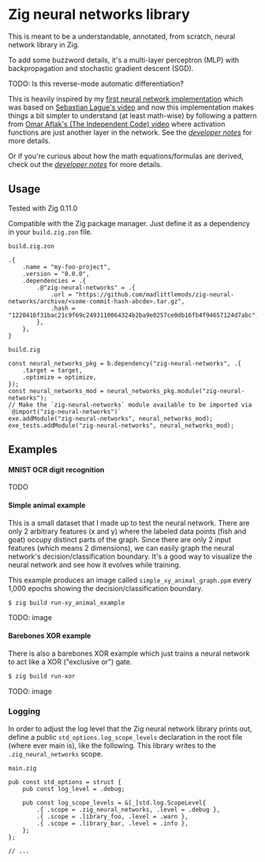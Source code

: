 # Zig neural networks library

This is meant to be a understandable, annotated, from scratch, neural network library in
Zig.

To add some buzzword details, it's a multi-layer perceptron (MLP) with backpropagation
and stochastic gradient descent (SGD).

TODO: Is this reverse-mode automatic differentiation?

This is heavily inspired by my [first neural network
implementation](https://github.com/MadLittleMods/zig-ocr-neural-network) which was based
on [Sebastian Lague's video](https://www.youtube.com/watch?v=hfMk-kjRv4c) and now this
implementation makes things a bit simpler to understand (at least math-wise) by
following a pattern from [Omar Aflak's (The Independent Code)
video](https://www.youtube.com/watch?v=pauPCy_s0Ok) where activation functions are just
another layer in the network. See the [*developer notes*](./dev-notes.md) for more
details.

Or if you're curious about how the math equations/formulas are derived, check out the
[*developer notes*](./dev-notes.md#math) for more details.


## Usage

Tested with Zig 0.11.0

Compatible with the Zig package manager. Just define it as a dependency in your
`build.zig.zon` file.

`build.zig.zon`
```zig
.{
    .name = "my-foo-project",
    .version = "0.0.0",
    .dependencies = .{
        .@"zig-neural-networks" = .{
            .url = "https://github.com/madlittlemods/zig-neural-networks/archive/<some-commit-hash-abcde>.tar.gz",
            .hash = "1220416f31bac21c9f69c2493110064324b2ba9e0257ce0db16fb4f94657124d7abc",
        },
    },
}
```

`build.zig`
```zig
const neural_networks_pkg = b.dependency("zig-neural-networks", .{
    .target = target,
    .optimize = optimize,
});
const neural_networks_mod = neural_networks_pkg.module("zig-neural-networks");
// Make the `zig-neural-networks` module available to be imported via `@import("zig-neural-networks")`
exe.addModule("zig-neural-networks", neural_networks_mod);
exe_tests.addModule("zig-neural-networks", neural_networks_mod);
```


## Examples


#### MNIST OCR digit recognition

TODO


#### Simple animal example

This is a small dataset that I made up to test the neural network. There are only 2
arbitrary features (x and y) where the labeled data points (fish and goat) occupy
distinct parts of the graph. Since there are only 2 input features (which means 2
dimensions), we can easily graph the neural network's decision/classification boundary.
It's a good way to visualize the neural network and see how it evolves while training.

This example produces an image called `simple_xy_animal_graph.ppm` every 1,000 epochs
showing the decision/classification boundary.

```sh
$ zig build run-xy_animal_example
```

TODO: image


#### Barebones XOR example

There is also a barebones XOR example which just trains a neural network to act like a
XOR ("exclusive or") gate.

```sh
$ zig build run-xor
```

TODO: image


### Logging

In order to adjust the log level that the Zig neural network library prints out, define
a public `std_options.log_scope_levels` declaration in the root file (where ever main
is), like the following. This library writes to the `.zig_neural_networks` scope.

`main.zig`
```zig
pub const std_options = struct {
    pub const log_level = .debug;

    pub const log_scope_levels = &[_]std.log.ScopeLevel{
        .{ .scope = .zig_neural_networks, .level = .debug },
        .{ .scope = .library_foo, .level = .warn },
        .{ .scope = .library_bar, .level = .info },
    };
};

// ...
```

